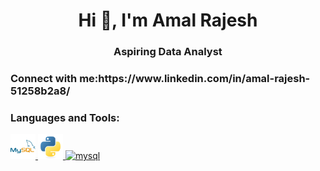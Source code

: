 <h1 align="center">Hi 👋, I'm Amal Rajesh</h1>
<h3 align="center">Aspiring Data Analyst</h3>

<h3 align="left">Connect with me:https://www.linkedin.com/in/amal-rajesh-51258b2a8/</h3>
<p align="left">
</p>

<h3 align="left">Languages and Tools:</h3>
<p align="left"> <a href="https://www.mysql.com/" target="_blank" rel="noreferrer"> <img src="https://raw.githubusercontent.com/devicons/devicon/master/icons/mysql/mysql-original-wordmark.svg" alt="mysql" width="40" height="40"/> </a> <a href="https://www.python.org" target="_blank" rel="noreferrer"> <img src="https://raw.githubusercontent.com/devicons/devicon/master/icons/python/python-original.svg" alt="python" width="40" height="40"/><a href="" target="_blank" rel="noreferrer"> <img src="https://raw.githubusercontent.com/devicons/devicon/master/icons/mysql/mysql-original-wordmark.svg https://images.app.goo.gl/P4awmib5w5mGuecn8" alt="mysql" width="40" height="40"/></a> </p>
